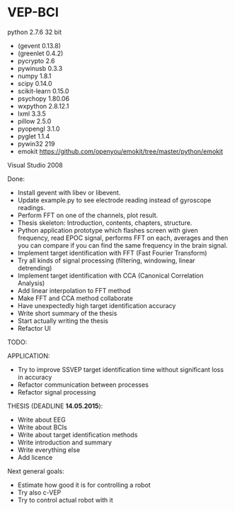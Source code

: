 VEP-BCI
=======
python 2.7.6 32 bit

* (gevent 0.13.8)
* (greenlet 0.4.2)
* pycrypto 2.6
* pywinusb 0.3.3
* numpy 1.8.1
* scipy 0.14.0
* scikit-learn 0.15.0
* psychopy 1.80.06
* wxpython  2.8.12.1
* lxml 3.3.5
* pillow 2.5.0
* pyopengl 3.1.0
* pyglet 1.1.4
* pywin32 219
* emokit https://github.com/openyou/emokit/tree/master/python/emokit

Visual Studio 2008

Done:

- Install gevent with libev or libevent.
- Update example.py to see electrode reading instead of gyroscope readings.
- Perform FFT on one of the channels, plot result.
- Thesis skeleton: Introduction, contents, chapters, structure.
- Python application prototype which flashes screen with given frequency, read EPOC signal, performs FFT on each, averages and then you can compare if you can find the same frequency in the brain signal.
- Implement target identification with FFT (Fast Fourier Transform)
- Try all kinds of signal processing (filtering, windowing, linear detrending)
- Implement target identification with CCA (Canonical Correlation Analysis)
- Add linear interpolation to FFT method
- Make FFT and CCA method collaborate
- Have unexpectedly high target identification accuracy
- Write short summary of the thesis
- Start actually writing the thesis
- Refactor UI

TODO:

APPLICATION:
- Try to improve SSVEP target identification time without significant loss in accuracy
- Refactor communication between processes
- Refactor signal processing

THESIS (DEADLINE **14.05.2015**):
- Write about EEG
- Write about BCIs
- Write about target identification methods
- Write introduction and summary
- Write everything else
- Add licence


Next general goals:

- Estimate how good it is for controlling a robot
- Try also c-VEP
- Try to control actual robot with it

